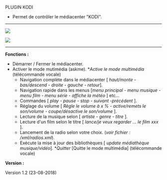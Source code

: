 PLUGIN KODI

- Permet de contrôler le médiacenter "KODI".

------------


[![](https://raw.githubusercontent.com/Spikharpax/Avatar-Serveur/master/logo/Avatar.jpg)](https://github.com/Spikharpax "![](https://raw.githubusercontent.com/Spikharpax/Avatar-Serveur/master/logo/Avatar.jpg)")


[![](https://upload.wikimedia.org/wikipedia/commons/thumb/2/25/Kodi-logo-Thumbnail-light-transparent.png/220px-Kodi-logo-Thumbnail-light-transparent.png)](https://kodi.tv/ "![](https://upload.wikimedia.org/wikipedia/commons/thumb/2/25/Kodi-logo-Thumbnail-light-transparent.png/220px-Kodi-logo-Thumbnail-light-transparent.png)")

------------


**Fonctions :**


 - Démarrer / Fermer le médiacenter.
 - Activer le mode mutimédia (askme).
  **Active le mode multimédia* (télécommande vocale)
	- Navigation complète dans le médiacenter  [ *haut/monte - bas/descend - droite - gauche - retour*].
	- Navigation rapide dans les menus [*menu principal - menu musique - menu film - menu série - affiche la météo* ] etc...
	- Commandes [ *play - pause - stop - suivant -précédent* ].
	- Réglage du volume [ *Règle le volume à x % - active/remets le son/volume - coupe/désactive le son/volume* ].
	- Lecture de la musique selon [ *artiste - genre - titre* ].
	- Lecture d'un film selon le titre [ *lance/je veux regarder ... le film xxx* ].
	- Lancement de la radio selon votre choix. (*voir fichier : /xml/radios.xml*).
	- Exécute la mise à jour des bibliothèques [ *update médiathèque musique/vidéo*].
  **Quitter* [Quitte le mode multimédia] (télécommande vocale)



**Version :**

Version 1.2 (23-08-2018)
